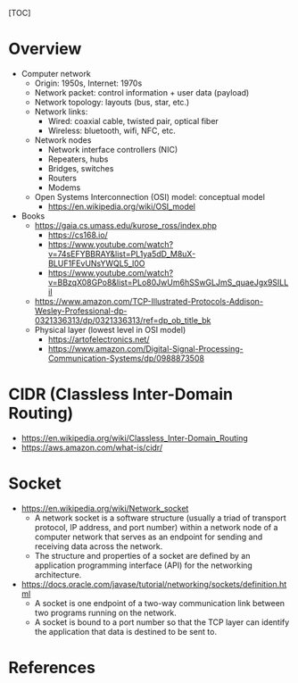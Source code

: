 [TOC]

# Overview

- Computer network
    + Origin: 1950s, Internet: 1970s
    + Network packet: control information + user data (payload)
    + Network topology: layouts (bus, star, etc.)
    + Network links:
        * Wired: coaxial cable, twisted pair, optical fiber
        * Wireless: bluetooth, wifi, NFC, etc.
    + Network nodes
        * Network interface controllers (NIC)
        * Repeaters, hubs
        * Bridges, switches
        * Routers
        * Modems
    + Open Systems Interconnection (OSI) model: conceptual model
        * https://en.wikipedia.org/wiki/OSI_model
- Books
    + https://gaia.cs.umass.edu/kurose_ross/index.php
        * https://cs168.io/
        * https://www.youtube.com/watch?v=74sEFYBBRAY&list=PL1ya5dD_M8uX-BLUF1FEvUNsYWQL5_l0O
        * https://www.youtube.com/watch?v=BBzqX08GPo8&list=PLo80JwUm6hSSwGLJmS_quaeJgx9SILLiI
    + https://www.amazon.com/TCP-Illustrated-Protocols-Addison-Wesley-Professional-dp-0321336313/dp/0321336313/ref=dp_ob_title_bk
    + Physical layer (lowest level in OSI model)
        * https://artofelectronics.net/
        * https://www.amazon.com/Digital-Signal-Processing-Communication-Systems/dp/0988873508

# CIDR (Classless Inter-Domain Routing)

- https://en.wikipedia.org/wiki/Classless_Inter-Domain_Routing
- https://aws.amazon.com/what-is/cidr/

# Socket

- https://en.wikipedia.org/wiki/Network_socket
    + A network socket is a software structure (usually a triad of
      transport protocol, IP address, and port number) within a network
      node of a computer network that serves as an endpoint for sending
      and receiving data across the network.
    + The structure and properties of a socket are defined by an
      application programming interface (API) for the networking
      architecture.
- https://docs.oracle.com/javase/tutorial/networking/sockets/definition.html
    + A socket is one endpoint of a two-way communication link between
      two programs running on the network.
    + A socket is bound to a port number so that the TCP layer can
      identify the application that data is destined to be sent to.

# References

[1]: https://en.wikipedia.org/wiki/Computer_network "Wikipedia - Computer Network"
[selecting-network-hardware-software]: http://sourcedaddy.com/networking/selecting-network-hardware-and-software.html "Selecting Network Hardware and Software"
